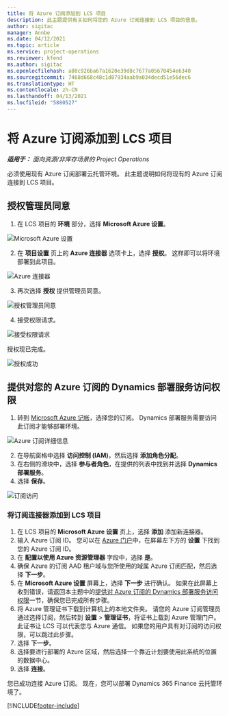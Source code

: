 ```yaml
---
title: 将 Azure 订阅添加到 LCS 项目
description: 此主题提供有关如何将您的 Azure 订阅连接到 LCS 项目的信息。
author: sigitac
manager: Annbe
ms.date: 04/12/2021
ms.topic: article
ms.service: project-operations
ms.reviewer: kfend
ms.author: sigitac
ms.openlocfilehash: a80c926ba67a1620e39d8c7677a05678454e6340
ms.sourcegitcommit: 7468d668c48c1d87934aab9a034decd51e56dec6
ms.translationtype: HT
ms.contentlocale: zh-CN
ms.lasthandoff: 04/13/2021
ms.locfileid: "5880527"
---
```

# <a name="add-an-azure-subscription-to-an-lcs-project"></a>将 Azure 订阅添加到 LCS 项目

_**适用于：** 面向资源/非库存场景的 Project Operations_

必须使用现有 Azure 订阅部署云托管环境。 此主题说明如何将现有的 Azure 订阅连接到 LCS 项目。 

## <a name="grant-admin-consent"></a>授权管理员同意

1. 在 LCS 项目的 **环境** 部分，选择 **Microsoft Azure 设置**。

![Microsoft Azure 设置](./media/1MicrosoftAzureSettings.png)

2. 在 **项目设置** 页上的 **Azure 连接器** 选项卡上，选择 **授权**。 这样即可以将环境部署到此项目。

![Azure 连接器](./media/2AzureConnectors.png)

3. 再次选择 **授权** 提供管理员同意。

![授权管理员同意](./media/3GrantAdminConsent.png)

4. 接受权限请求。

![接受权限请求](./media/4AcceptPermissionRequest.png)

授权现已完成。 

![授权成功](./media/5AuthorizationComplete.png)

## <a name="provide-dynamics-deployment-services-access-to-your-azure-subscription"></a><a name="provide"></a>提供对您的 Azure 订阅的 Dynamics 部署服务访问权限

1. 转到 [Microsoft Azure 记帐](https://portal.azure.com/#blade/Microsoft\_Azure\_Billing/SubscriptionsBlade)，选择您的订阅。 Dynamics 部署服务需要访问此订阅才能够部署环境。

![Azure 订阅详细信息](./media/6AzureSubscription.png)

2. 在导航窗格中选择 **访问控制 (IAM)**，然后选择 **添加角色分配**。
3. 在右侧的滑块中，选择 **参与者角色**，在提供的列表中找到并选择 **Dynamics 部署服务**。 
4. 选择 **保存**。

![订阅访问](./media/7SubscriptionAccess.png)

### <a name="add-a-subscription-connector-to-an-lcs-project"></a>将订阅连接器添加到 LCS 项目

1. 在 LCS 项目的 **Microsoft Azure 设置** 页上，选择 **添加** 添加新连接器。
2. 输入 Azure 订阅 ID。 您可以在 [Azure 门户](https://ms.portal.azure.com/)中，在屏幕左下方的 **设置** 下找到您的 Azure 订阅 ID。
3. 在 **配置以使用 Azure 资源管理器** 字段中，选择 **是**。
4. 确保 Azure 的订阅 AAD 租户域与您所使用的域属 Azure 订阅匹配，然后选择 **下一步**。
5. 在 **Microsoft Azure 设置** 屏幕上，选择 **下一步** 进行确认。 如果在此屏幕上收到错误，请返回本主题中的[提供对 Azure 订阅的 Dynamics 部署服务访问权限](#provide)一节，确保您已完成所有步骤。
6. 将 Azure 管理证书下载到计算机上的本地文件夹。 请您的 Azure 订阅管理员通过选择订阅，然后转到 **设置** > **管理证书**，将证书上载到 Azure 管理门户。 此证书让 LCS 可以代表您与 Azure 通信。 如果您的用户具有对订阅的访问权限，可以跳过此步骤。
7. 选择 **下一步**。
8. 选择要进行部署的 Azure 区域，然后选择一个靠近计划要使用此系统的位置的数据中心。
9.  选择 **连接**。

您已成功连接 Azure 订阅。 现在，您可以部署 Dynamics 365 Finance 云托管环境了。




[!INCLUDE[footer-include](../includes/footer-banner.md)]
